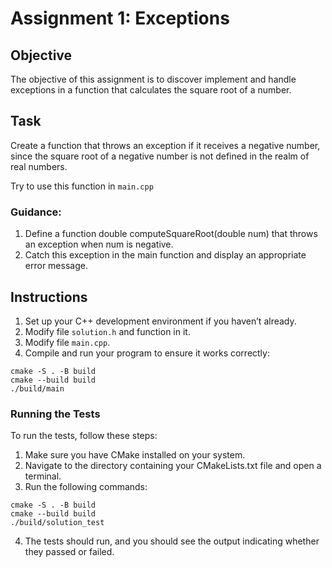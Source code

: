 # Assignment 1: Exceptions

## Objective
The objective of this assignment is to discover implement and handle exceptions in a function that calculates the square root of a number.

## Task
Create a function that throws an exception if it receives a negative number, since the square root of a negative number is not defined in the realm of real numbers.

Try to use this function in `main.cpp`

### Guidance:

1. Define a function double computeSquareRoot(double num) that throws an exception when num is negative.
2. Catch this exception in the main function and display an appropriate error message.

## Instructions
1. Set up your C++ development environment if you haven’t already.
2. Modify file `solution.h` and function in it.
3. Modify file `main.cpp`.
4. Compile and run your program to ensure it works correctly:
```shell
cmake -S . -B build
cmake --build build
./build/main
```

### Running the Tests
To run the tests, follow these steps:

1. Make sure you have CMake installed on your system.
2. Navigate to the directory containing your CMakeLists.txt file and open a terminal.
3. Run the following commands:
```shell
cmake -S . -B build
cmake --build build
./build/solution_test
```
4. The tests should run, and you should see the output indicating whether they passed or failed.

